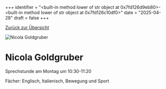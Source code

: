 
+++
identifier = "<built-in method lower of str object at 0x7fd126d9eb80>-<built-in method lower of str object at 0x7fd126c10df0>"
date = "2025-04-28"
draft = false
+++

 [Zurück zur Übersicht](/schule/personen/)

<div class="row">
<div class="column">
<img src="/images/personal/Goldgruber.jpg" alt="Nicola Goldgruber"> 
</div>
<div class="column">

# Nicola Goldgruber

Sprechstunde am Montag um 10:30-11:20

Fächer: Englisch,  Italienisch,  Bewegung und Sport













</div>
</div> 

